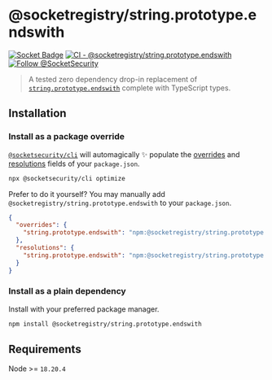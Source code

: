 # @socketregistry/string.prototype.endswith

[![Socket Badge](https://socket.dev/api/badge/npm/package/@socketregistry/string.prototype.endswith)](https://socket.dev/npm/package/@socketregistry/string.prototype.endswith)
[![CI - @socketregistry/string.prototype.endswith](https://github.com/SocketDev/socket-registry-js/actions/workflows/test.yml/badge.svg)](https://github.com/SocketDev/socket-registry-js/actions/workflows/test.yml)
[![Follow @SocketSecurity](https://img.shields.io/twitter/follow/SocketSecurity?style=social)](https://twitter.com/SocketSecurity)

> A tested zero dependency drop-in replacement of
> [`string.prototype.endswith`](https://socket.dev/npm/package/string.prototype.endswith)
> complete with TypeScript types.

## Installation

### Install as a package override

[`@socketsecurity/cli`](https://socket.dev/npm/package/@socketsecurity/cli) will
automagically :sparkles: populate the
[overrides](https://docs.npmjs.com/cli/v9/configuring-npm/package-json#overrides)
and [resolutions](https://yarnpkg.com/configuration/manifest#resolutions) fields
of your `package.json`.

```sh
npx @socketsecurity/cli optimize
```

Prefer to do it yourself? You may manually add
`@socketregistry/string.prototype.endswith` to your `package.json`.

```json
{
  "overrides": {
    "string.prototype.endswith": "npm:@socketregistry/string.prototype.endswith@^1"
  },
  "resolutions": {
    "string.prototype.endswith": "npm:@socketregistry/string.prototype.endswith@^1"
  }
}
```

### Install as a plain dependency

Install with your preferred package manager.

```sh
npm install @socketregistry/string.prototype.endswith
```

## Requirements

Node >= `18.20.4`
